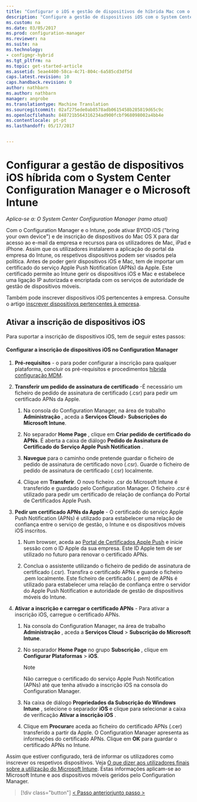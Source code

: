 ```yaml
---
title: "Configurar o iOS e gestão de dispositivos de híbrida Mac com o System Center Configuration Manager e o Microsoft Intune | Documentos do Microsoft"
description: "Configure a gestão de dispositivos iOS com o System Center Configuration Manager e o Microsoft Intune."
ms.custom: na
ms.date: 03/05/2017
ms.prod: configuration-manager
ms.reviewer: na
ms.suite: na
ms.technology:
- configmgr-hybrid
ms.tgt_pltfrm: na
ms.topic: get-started-article
ms.assetid: 5eae4400-58ca-4c71-804c-6a585cd3df5d
caps.latest.revision: 10
caps.handback.revision: 0
author: nathbarn
ms.author: nathbarn
manager: angrobe
ms.translationtype: Machine Translation
ms.sourcegitcommit: 02af275ede0ab8578adb0615458b285819d65c9c
ms.openlocfilehash: 848721b564316234ad900fcbf968098002a4bb4e
ms.contentlocale: pt-pt
ms.lasthandoff: 05/17/2017


---
```

# <a name="set-up-ios-hybrid-device-management-with-system-center-configuration-manager-and-microsoft-intune"></a>Configurar a gestão de dispositivos iOS híbrida com o System Center Configuration Manager e o Microsoft Intune

*Aplica-se a: O System Center Configuration Manager (ramo atual)*

Com o Configuration Manager e o Intune, pode ativar BYOD iOS ("bring your own device") e de inscrição de dispositivos do Mac OS X para dar acesso ao e-mail da empresa e recursos para os utilizadores de Mac, iPad e iPhone. Assim que os utilizadores instalarem a aplicação do portal da empresa do Intune, os respetivos dispositivos podem ser visados pela política. Antes de poder gerir dispositivos iOS e Mac, tem de importar um certificado do serviço Apple Push Notification (APNs) da Apple. Este certificado permite ao Intune gerir os dispositivos iOS e Mac e estabelece uma ligação IP autorizada e encriptada com os serviços de autoridade de gestão de dispositivos móveis.  

 Também pode inscrever dispositivos iOS pertencentes à empresa.  Consulte o artigo [inscrever dispositivos pertencentes à empresa](enroll-company-owned-devices.md).  

## <a name="enable-ios-device-enrollment"></a>Ativar a inscrição de dispositivos iOS  
 Para suportar a inscrição de dispositivos iOS, tem de seguir estes passos:  

#### <a name="set-up-ios-device-enrollment-in-configuration-manager"></a>Configurar a inscrição de dispositivos iOS no Configuration Manager  

1.  **Pré-requisitos** - o para poder configurar a inscrição para qualquer plataforma, concluir os pré-requisitos e procedimentos [híbrida configuração MDM](setup-hybrid-mdm.md).    

2.  **Transferir um pedido de assinatura de certificado** -É necessário um ficheiro de pedido de assinatura de certificado (.csr) para pedir um certificado APNs da Apple.  

    1.  Na consola do Configuration Manager, na área de trabalho **Administração** , aceda a **Serviços Cloud**> **Subscrições do Microsoft Intune**.  

    2.  No separador **Home Page** , clique em **Criar pedido de certificado do APNs**. É aberta a caixa de diálogo **Pedido de Assinatura de Certificado do Serviço Apple Push Notification** .  

    3.  **Navegue** para o caminho onde pretende guardar o ficheiro de pedido de assinatura de certificado novo (.csr). Guarde o ficheiro de pedido de assinatura de certificado (.csr) localmente.  

    4.  Clique em **Transferir**. O novo ficheiro .csr do Microsoft Intune é transferido e guardado pelo Configuration Manager. O ficheiro .csr é utilizado para pedir um certificado de relação de confiança do Portal de Certificados Apple Push.  

3.  **Pedir um certificado APNs da Apple** - O certificado do serviço Apple Push Notification (APNs) é utilizado para estabelecer uma relação de confiança entre o serviço de gestão, o Intune e os dispositivos móveis iOS inscritos.  

    1.  Num browser, aceda ao [Portal de Certificados Apple Push](http://go.microsoft.com/fwlink/?LinkId=269844) e inicie sessão com o ID Apple da sua empresa. Este ID Apple tem de ser utilizado no futuro para renovar o certificado APNs.  

    2.  Conclua o assistente utilizando o ficheiro de pedido de assinatura de certificado (.csr). Transfira o certificado APNs e guarde o ficheiro .pem localmente. Este ficheiro de certificado (. pem) de APNs é utilizado para estabelecer uma relação de confiança entre o servidor do Apple Push Notification e autoridade de gestão de dispositivos móveis do Intune.  

4.  **Ativar a inscrição e carregar o certificado APNs** - Para ativar a inscrição iOS, carregue o certificado APNs.  

    1.  Na consola do Configuration Manager, na área de trabalho **Administração** , aceda a **Serviços Cloud** > **Subscrição do Microsoft Intune**.  

    2.  No separador **Home Page** no grupo **Subscrição** , clique em **Configurar Plataformas** > **iOS**.  

        > [!NOTE]  
        >  Não carregue o certificado do serviço Apple Push Notification (APNs) até que tenha ativado a inscrição iOS na consola do Configuration Manager.  

    3.  Na caixa de diálogo **Propriedades da Subscrição do Windows Intune** , selecione o separador **iOS** e clique para selecionar a caixa de verificação **Ativar a inscrição iOS** .  

    4.  Clique em **Procurar**e aceda ao ficheiro do certificado APNs (.cer) transferido a partir da Apple. O Configuration Manager apresenta as informações do certificado APNs. Clique em **OK** para guardar o certificado APNs no Intune.  

 Assim que estiver configurado, terá de informar os utilizadores como inscrever os respetivos dispositivos. Veja [O que dizer aos utilizadores finais sobre a utilização do Microsoft Intune](https://docs.microsoft.com/intune/deploy-use/what-to-tell-your-end-users-about-using-microsoft-intune). Estas informações aplicam-se ao Microsoft Intune e aos dispositivos móveis geridos pelo Configuration Manager.

> [!div class="button"]
[< Passo anterior](create-service-connection-point.md)[junto passo >  ](set-up-additional-management.md)

